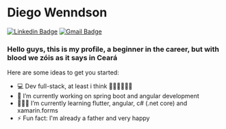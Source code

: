 # Diego Wenndson

[![Linkedin Badge](https://img.shields.io/badge/-DiegoWenndson-blue?style=flat-square&logo=Linkedin&logoColor=white&link=https://www.linkedin.com/in/diego-wenndson-souza-c-285bb554/)](https://www.linkedin.com/in/diego-wenndson-souza-c-285bb554/)
[![Gmail Badge](https://img.shields.io/badge/-diego.wenndson@gmail.com-c14438?style=flat-square&logo=Gmail&logoColor=white&link=mailto:diego.wenndson@gmail.com)](mailto:diego.wenndson@gmail.com)


### Hello guys, this is my profile, a beginner in the career, but with blood we zóis as it says in Ceará

Here are some ideas to get you started:

- 💻 Dev full-stack, at least i think 🤦🏽‍♂️💁🏽‍♂️
- 🔭 I’m currently working on spring boot and angular development
- 👨🏾‍💻 I’m currently learning flutter, angular, c# (.net core) and xamarin.forms
- ⚡ Fun fact: I'm already a father and very happy
